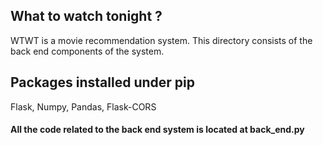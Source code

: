 ## What to watch tonight ?

WTWT is a movie recommendation system. This directory consists of the back end components of the system. 

## Packages installed under pip 

Flask, Numpy, Pandas, Flask-CORS 

#### All the code related to the back end system is located at back_end.py